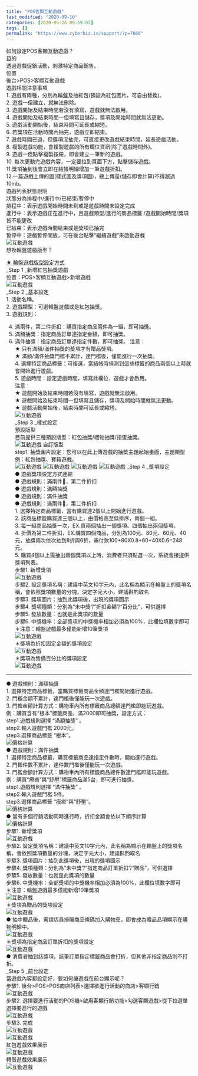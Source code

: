 ```yaml
---
title: "POS客顯互動遊戲"
last_modified: "2020-09-10"
categories: [2020-05-26 09:59:02]
tags: []
permalink: "https://www.cyberbiz.io/support/?p=7666"
---
```


如何設定POS客顯互動遊戲？  
目的  
透過遊戲促銷活動，刺激特定商品銷售。  
位置  
後台>POS>客顯互動遊戲  
遊戲相關注意事項  
1\. 遊戲有兩種，分別為輪盤及抽紅包(預設為紅包圖片，可自由替換)。  
2\. 遊戲一但建立，就無法刪除。  
3\. 遊戲開始及結束時間若沒有填寫，遊戲就無法啟用。  
4\. 遊戲開始及結束時間一但填寫且儲存，獎項及開始時間就無法更動。  
5\. 遊戲活動開始後，結束時間可延長或縮短。  
6\. 若獎項在活動時間內抽完，遊戲立即結束。  
7\. 遊戲時間已過，但獎項沒抽完，可直接更改遊戲結束時間，延長遊戲活動。  
8\. 複製遊戲功能，會複製遊戲的所有欄位資訊(除了遊戲時間外)。  
9\. 遊戲一但點擊複製按鈕，即會建立一筆新的遊戲。  
10\. 每次更動完遊戲內容，一定要拉到頁面下方，點擊儲存遊戲。  
11.獎項抽到後會立即在結帳明細增加一筆遊戲折扣。  
12.一篇遊戲上傳的圖(樣式圖及獎項圖)，總上傳量(儲存即會計算)不得超過10mb。  
遊戲列表狀態說明  
狀態分為排程中/進行中/已結束/暫停中  
排程中：表示遊戲開始時間未到或是遊戲時間未設定完成  
進行中：表示遊戲正在進行中，且遊戲類型/進行的商品標籤 /遊戲開始時間/獎項皆不能更改  
已結束：表示遊戲時間結束或是獎項已抽完  
暫停中：遊戲暫停開放，可在後台點擊“繼續遊戲”來啟動遊戲  
![互動遊戲](https://www.cyberbiz.co/support/wp-content/uploads/2020/03/互動遊戲21.png)  
想換輪盤遊戲版型？  

[★ 輪盤遊戲版型設定方式](https://www.cyberbiz.co/support/?p=6429)  
_Step 1  _新增紅包抽獎遊戲  
位置：POS>客顯互動遊戲>新增遊戲  
![互動遊戲](https://www.cyberbiz.co/support/wp-content/uploads/2020/05/Menu_POS.png)  
_Step 2  _基本設定  
1\. 活動名稱。  
2\. 遊戲類型：可選輪盤遊戲或是紅包抽獎。  
3\. 遊戲規則：  

4. 滿兩件，第二件折扣：購買指定商品兩件為一組，即可抽獎。
5. 滿額抽獎：指定商品訂單達指定金額，即可抽獎。
6. 滿件抽獎：指定商品訂單達指定件數，即可抽獎。
注意：  
★ 只有滿額/滿件抽獎的獎項才有贈品獎項。  
★ 滿額/滿件抽獎門檻不累計，達門檻後，僅能進行一次抽獎。  
4\. 選擇特定商品標籤：可複選，當結帳時偵測到這些標籤的商品兩個以上時就會開始進行遊戲。  
5\. 遊戲時間：設定遊戲時間，填寫此欄位，遊戲才會啟用。  
注意：  
★ 遊戲開始及結束時間若沒有填寫，遊戲就無法啟用。  
★ 遊戲開始及結束時間一但填寫且儲存，獎項及開始時間就無法更動。  
★ 遊戲活動開始後，結束時間可延長或縮短。  
![互動遊戲](https://www.cyberbiz.co/support/wp-content/uploads/2020/09/POS_Game_setting01.png)  
_Step 3  _樣式設定  
預設版型  
目前提供三種預設版型：紅包抽獎/禮物抽獎/扭蛋抽獎。  
![互動遊戲](https://www.cyberbiz.co/support/wp-content/uploads/2020/05/互動遊戲25.png)
自訂版型  
step1. 抽獎圖片設定：您可以在此上傳遊戲的抽獎主題起始畫面，主題類型例：紅包抽獎、寶箱遊戲。  
![互動遊戲](https://www.cyberbiz.co/support/wp-content/uploads/2020/03/互動遊戲14.png)
![互動遊戲](https://www.cyberbiz.co/support/wp-content/uploads/2020/03/互動遊戲16.png)
![互動遊戲](https://www.cyberbiz.co/support/wp-content/uploads/2020/03/互動遊戲17.png)
![互動遊戲](https://www.cyberbiz.co/support/wp-content/uploads/2020/03/互動遊戲15.jpg)
_Step 4  _獎項設定  
● 遊戲獎項設定方式連結  
● 遊戲規則：滿兩件，第二件折扣  
● 遊戲規則：滿額抽獎  
● 遊戲規則：滿件抽獎  
● 遊戲規則：滿兩件，第二件折扣  
1\. 選擇特定商品標籤，當有購買達2個以上開始進行遊戲。  
2\. 該商品標籤購買達三個以上，由價格高至低排序，兩個一組。  
3\. 每一組商品抽獎一次，EX.買兩個抽出一個獎項、四個抽出兩個獎項。  
4\.
折價為第二件折扣，EX.購買四個商品，分別為100元、80元、60元、40元，抽獎兩次依次抽到8折與6折，需付款100+80X0.8+60+40X0.6=248元。  
5\. 購買4個以上需抽出兩個獎項以上時，消費者只須點選一次，系統會接提供獎項列表。  
步驟1. 新增獎項  
![互動遊戲](https://www.cyberbiz.co/support/wp-content/uploads/2020/05/互動遊戲04.png)  
步驟2. 設定獎項名稱：建議中英文10字元內，此名稱為顯示在輪盤上的獎項名稱，會依照獎項數量的分塊，決定字元大小，建議斟酌取名  
步驟3. 獎項圖片：抽到此獎項後，出現的獎項圖示  
步驟4. 獎項種類：分別為“未中獎”/“折扣金額”/“百分比”，可供選擇  
步驟5. 發放數量：也就是此獎項的數量  
步驟6. 中獎機率：全部獎項的中獎機率相加必須為100%，此欄位填數字即可  
＊注意：輪盤遊戲最多僅能新增10筆獎項  
![互動遊戲](https://www.cyberbiz.co/support/wp-content/uploads/2020/09/POS_Game_setting08.png)  
＊獎項為折扣固定金額的獎項設定  
![互動遊戲](https://www.cyberbiz.co/support/wp-content/uploads/2020/05/POS_GAME_PRIZE_amount.png)  
＊獎項為售價百分比的獎項設定  
![互動遊戲](https://www.cyberbiz.co/support/wp-content/uploads/2020/05/POS_GAME_PRIZE_percentage.png)  

* * *

● 遊戲規則：滿額抽獎  
1\. 選擇特定商品標籤，當購買標籤商品金額達門檻開始進行遊戲。  
2\. 門檻金額不累計，達門檻後僅能玩一次遊戲。  
3\. 門檻金額計算方式：購物車內所有標籤商品總額達門檻即能玩遊戲。  
例：購買含有“根本”標籤商品，滿2000即可抽獎，設定方式：  
step1.遊戲規則選擇 “滿額抽獎” 。  
step2.輸入遊戲門檻 2000元。  
step3.選擇商品標籤 “根本”。  
![價格計算](https://www.cyberbiz.co/support/wp-content/uploads/2020/09/POS_Game_setting02.png)  
● 遊戲規則：滿件抽獎  
1\. 選擇特定商品標籤，購買標籤商品達指定件數時，開始進行遊戲。  
2\. 門檻件數不累計，達件數門檻後僅能玩一次遊戲。  
3\. 門檻金額計算方式：購物車內所有標籤商品總件數達門檻即能玩遊戲。  
例：購買“療癒”與“舒壓”標籤商品滿5台，即可進行抽獎。  
step1.遊戲規則選擇 “滿件抽獎” 。  
step2.輸入遊戲門檻 5件。  
step3.選擇商品標籤 “療癒”與“舒壓”。  
![價格計算](https://www.cyberbiz.co/support/wp-content/uploads/2020/09/POS_Game_setting03.png)  
● 當有多個行銷活動同時進行時，折扣金額會依以下順序計算  
![價格計算](https://www.cyberbiz.co/support/wp-content/uploads/2020/05/POS_遊戲算錢.png)  
步驟1. 新增獎項  
![互動遊戲](https://www.cyberbiz.co/support/wp-content/uploads/2020/05/互動遊戲04.png)  
步驟2. 設定獎項名稱：建議中英文10字元內，此名稱為顯示在輪盤上的獎項名稱，會依照獎項數量的分塊，決定字元大小，建議斟酌取名  
步驟3. 獎項圖片：抽到此獎項後，出現的獎項圖示  
步驟4. 獎項種類：分別為“未中獎”/“指定商品訂單折扣”/“贈品”，可供選擇  
步驟5. 發放數量：也就是此獎項的數量  
步驟6. 中獎機率：全部獎項的中獎機率相加必須為100%，此欄位填數字即可  
＊注意：輪盤遊戲最多僅能新增10筆獎項  
![互動遊戲](https://www.cyberbiz.co/support/wp-content/uploads/2020/09/POS_Game_setting04-1.png)  
＊獎項為贈品的獎項設定  
![互動遊戲](https://www.cyberbiz.co/support/wp-content/uploads/2020/09/POS_Game_setting05.png)  
● 抽中贈品後，需請店員掃瞄商品條碼加入購物車，即會成為贈品品項顯示在購物明細中。  
![互動遊戲](https://www.cyberbiz.co/support/wp-content/uploads/2020/09/POS_Game_setting07.png)  
＊獎項為指定商品訂單折扣的獎項設定  
![互動遊戲](https://www.cyberbiz.co/support/wp-content/uploads/2020/09/POS_Game_setting06.png)  
● 消費者抽到該獎項，該筆訂單指定標籤商品會打折，但其他非指定商品則不打折。  
_Step 5  _前台設定  
當遊戲內容都設定好，要如何讓遊戲在前台顯示呢？  
步驟1. 後台>POS>POS商店列表>選擇欲進行活動的商店>客顯行銷  
![互動遊戲](https://www.cyberbiz.co/support/wp-content/uploads/2020/05/POS_submenu.png)  
步驟2. 選擇要進行活動的POS機>啟用客顯行銷功能>勾選客顯遊戲>從下拉選單選擇要進行的遊戲  
![互動遊戲](https://www.cyberbiz.co/support/wp-content/uploads/2020/05/pos_select_game.png)  
步驟3. 完成  
![互動遊戲](https://www.cyberbiz.co/support/wp-content/uploads/2020/05/2nd_game_begin.png)  
![互動遊戲](https://www.cyberbiz.co/support/wp-content/uploads/2020/05/2nd_game_end.png)  
紅包遊戲效果展示  
![互動遊戲](https://www.cyberbiz.co/support/wp-content/uploads/2020/05/紅包demo01.gif)  
轉蛋遊戲效果展示  
![互動遊戲](https://www.cyberbiz.co/support/wp-content/uploads/2020/05/轉蛋demo01.gif)  

